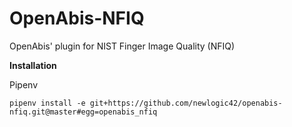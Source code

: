 # OpenAbis-NFIQ

OpenAbis' plugin for NIST Finger Image Quality (NFIQ)

**Installation**

Pipenv
```
pipenv install -e git+https://github.com/newlogic42/openabis-nfiq.git@master#egg=openabis_nfiq

```